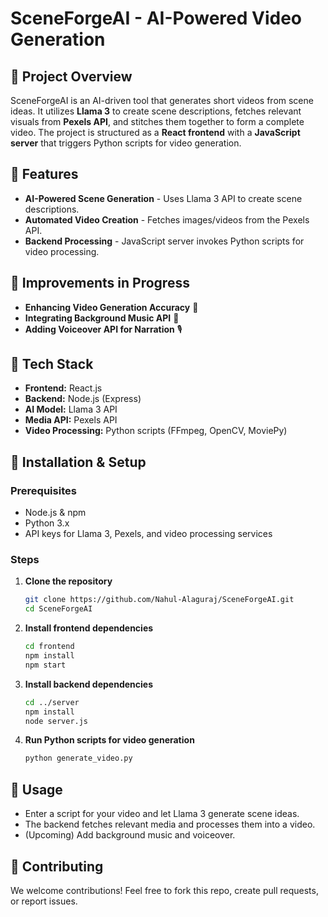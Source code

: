 ﻿# SceneForgeAI - AI-Powered Video Generation

## 📌 Project Overview

SceneForgeAI is an AI-driven tool that generates short videos from scene ideas. It utilizes **Llama 3** to create scene descriptions, fetches relevant visuals from **Pexels API**, and stitches them together to form a complete video. The project is structured as a **React frontend** with a **JavaScript server** that triggers Python scripts for video generation.

## 🚀 Features

- **AI-Powered Scene Generation** - Uses Llama 3 API to create scene descriptions.
- **Automated Video Creation** - Fetches images/videos from the Pexels API.
- **Backend Processing** - JavaScript server invokes Python scripts for video processing.

## 🔧 Improvements in Progress

- **Enhancing Video Generation Accuracy** 🔄
- **Integrating Background Music API** 🎵
- **Adding Voiceover API for Narration** 🎙️

## 📂 Tech Stack

- **Frontend:** React.js
- **Backend:** Node.js (Express)
- **AI Model:** Llama 3 API
- **Media API:** Pexels API
- **Video Processing:** Python scripts (FFmpeg, OpenCV, MoviePy)

## 📜 Installation & Setup

### Prerequisites

- Node.js & npm
- Python 3.x
- API keys for Llama 3, Pexels, and video processing services

### Steps

1. **Clone the repository**
   ```bash
   git clone https://github.com/Nahul-Alaguraj/SceneForgeAI.git
   cd SceneForgeAI
   ```
2. **Install frontend dependencies**
   ```bash
   cd frontend
   npm install
   npm start
   ```
3. **Install backend dependencies**
   ```bash
   cd ../server
   npm install
   node server.js
   ```
4. **Run Python scripts for video generation**
   ```bash
   python generate_video.py
   ```

## 📌 Usage

- Enter a script for your video and let Llama 3 generate scene ideas.
- The backend fetches relevant media and processes them into a video.
- (Upcoming) Add background music and voiceover.

## 🤝 Contributing

We welcome contributions! Feel free to fork this repo, create pull requests, or report issues.



